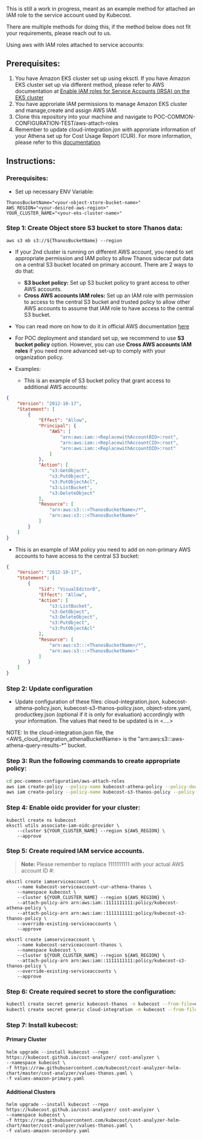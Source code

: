 This is still a work in progress, meant as an example method for attached an IAM role to the service account used by Kubecost.

There are multiple methods for doing this, if the method below does not fit your requirements, please reach out to us.

Using aws with IAM roles attached to service accounts:

## Prerequisites:

1. You have Amazon EKS cluster set up using eksctl. If you have Amazon EKS cluster set up via different method, please refer to AWS documentation at [Enable IAM roles for Service Accounts (IRSA) on the EKS cluster](https://docs.aws.amazon.com/emr/latest/EMR-on-EKS-DevelopmentGuide/setting-up-enable-IAM.html)
2. You have approriate IAM permissions to manage Amazon EKS cluster and manage,create and assign AWS IAM.
3. Clone this repository into your machine and navigate to POC-COMMON-CONFIGURATION-TEST/aws-attach-roles
4. Remember to update cloud-integration.jon with approriate information of your Athena set up for Cost Usage Report (CUR). For more information, please refer to this [documentation](https://guide.kubecost.com/hc/en-us/articles/4407595928087-AWS-Cloud-Integration)

## Instructions:

### Prerequisites:
- Set up necessary ENV Variable:

```
ThanosBucketName="<your-object-store-bucket-name>"
AWS_REGION="<your-desired-aws-region>"
YOUR_CLUSTER_NAME="<your-eks-cluster-name>"
```

### Step 1: Create Object store S3 bucket to store Thanos data:

`aws s3 mb s3://${ThanosBucketName} --region `

- If your 2nd cluster is running on different AWS account, you need to set appropriate permission and IAM policy to allow Thanos sidecar put data on a central S3 bucket located on primary account. There are 2 ways to do that:

    * **S3 bucket policy:** Set up S3 bucket policy to grant access to other AWS accounts.
    * **Cross AWS accounts IAM roles:** Set up an IAM role with permission to access to the central S3 bucket and trusted policy to allow other AWS accounts to assume that IAM role to have access to the central S3 bucket.

- You can read more on how to do it in official AWS documentation [here](https://aws.amazon.com/premiumsupport/knowledge-center/cross-account-access-s3/)

- For POC deployment and standard set up, we recommend to use **S3 bucket policy** option. However, you can use **Cross AWS accounts IAM roles** if you need more advanced set-up to comply with your organization policy.
- Examples:

    * This is an example of S3 bucket policy that grant access to additional AWS accounts:

```Json
{
    "Version": "2012-10-17",
    "Statement": [
        {
            "Effect": "Allow",
            "Principal": {
                "AWS": [
                    "arn:aws:iam::<ReplacewithAccountBID>:root",
                    "arn:aws:iam::<ReplacewithAccountCID>:root",
                    "arn:aws:iam::<ReplacewithAccountDID>:root"
                ]
            },
            "Action": [
                "s3:GetObject",
                "s3:PutObject",
                "s3:PutObjectAcl",
                "s3:ListBucket",
                "s3:DeleteObject"
            ],
            "Resource": [
                "arn:aws:s3:::<ThanosBucketName>/*",
                "arn:aws:s3:::<ThanosBucketName>"
            ]
        }
    ]
}
```

   * This is an example of IAM policy you need to add on non-primary AWS accounts to have access to the central S3 bucket:


```Json
{
    "Version": "2012-10-17",
    "Statement": [
        {
            "Sid": "VisualEditor0",
            "Effect": "Allow",
            "Action": [
                "s3:ListBucket",
                "s3:GetObject",
                "s3:DeleteObject",
                "s3:PutObject",
                "s3:PutObjectAcl"
            ],
            "Resource": [
                "arn:aws:s3:::<ThanosBucketName>/*",
                "arn:aws:s3:::<ThanosBucketName>"
            ]
        }
    ]
}
```

### Step 2: Update configuration
- Update configuration of these files: cloud-integration.json, kubecost-athena-policy.json, kubecost-s3-thanos-policy.json, object-store.yaml, productkey.json (optional if it is only for evaluation) accordingly with your information. The values that need to be updated is in <....>

NOTE: In the cloud-integration.json file, the <AWS_cloud_integration_athenaBucketName> is the "arn:aws:s3:::aws-athena-query-results-*" bucket.

### Step 3: Run the following commands to create appropriate policy:

```sh
cd poc-common-configuration/aws-attach-roles
aws iam create-policy --policy-name kubecost-athena-policy --policy-document file://kubecost-athena-policy.json
aws iam create-policy --policy-name kubecost-s3-thanos-policy --policy-document file://kubecost-s3-thanos-policy.json
```

### Step 4: Enable oidc provider for your cluster:

```
kubectl create ns kubecost
eksctl utils associate-iam-oidc-provider \
    --cluster ${YOUR_CLUSTER_NAME} --region ${AWS_REGION} \
    --approve
```
### Step 5: Create required IAM service accounts.

> **Note:** Please remember to replace 1111111111 with your actual AWS account ID #:

```
eksctl create iamserviceaccount \
    --name kubecost-serviceaccount-cur-athena-thanos \
    --namespace kubecost \
    --cluster ${YOUR_CLUSTER_NAME} --region ${AWS_REGION} \
    --attach-policy-arn arn:aws:iam::1111111111:policy/kubecost-athena-policy \
    --attach-policy-arn arn:aws:iam::1111111111:policy/kubecost-s3-thanos-policy \
    --override-existing-serviceaccounts \
    --approve
```
```
eksctl create iamserviceaccount \
    --name kubecost-serviceaccount-thanos \
    --namespace kubecost \
    --cluster ${YOUR_CLUSTER_NAME} --region ${AWS_REGION} \
    --attach-policy-arn arn:aws:iam::1111111111:policy/kubecost-s3-thanos-policy \
    --override-existing-serviceaccounts \
    --approve
```

### Step 6: Create required secret to store the configuration:

```sh
kubectl create secret generic kubecost-thanos -n kubecost --from-file=object-store.yaml
kubectl create secret generic cloud-integration -n kubecost --from-file=cloud-integration.json
```

### Step 7: Install kubecost:

#### Primary Cluster
```
helm upgrade --install kubecost --repo https://kubecost.github.io/cost-analyzer/ cost-analyzer \
--namespace kubecost \
-f https://raw.githubusercontent.com/kubecost/cost-analyzer-helm-chart/master/cost-analyzer/values-thanos.yaml \
-f values-amazon-primary.yaml
```
#### Additional Clusters
```
helm upgrade --install kubecost --repo https://kubecost.github.io/cost-analyzer/ cost-analyzer \
--namespace kubecost \
-f https://raw.githubusercontent.com/kubecost/cost-analyzer-helm-chart/master/cost-analyzer/values-thanos.yaml \
-f values-amazon-secondary.yaml
```
